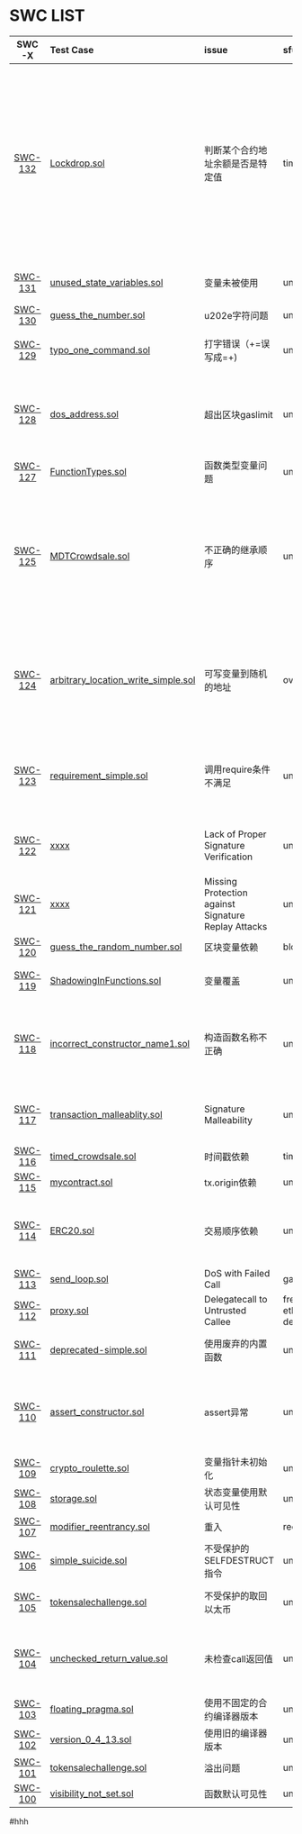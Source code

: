 # SWC LIST

|SWC-X|Test Case|issue|sfuzz|分析方法|
|:---:|:----|:----|:------|:------|
|[SWC-132](https://smartcontractsecurity.github.io/SWC-registry/docs/SWC-132)|[Lockdrop.sol](https://smartcontractsecurity.github.io/SWC-registry/docs/SWC-132#lockdropsol)|判断某个合约地址余额是否是特定值|timestamp|[静态分析]，具体就是检查每一个assertion, 如果里面所有变量都是用户可以控制的（输入或者balance, timestamp等等），就报错|
|[SWC-131](https://smartcontractsecurity.github.io/SWC-registry/docs/SWC-131)|[unused_state_variables.sol](https://smartcontractsecurity.github.io/SWC-registry/docs/SWC-131#unused-state-variablessol)|变量未被使用|unsupported|编译器warning or clippy|
|[SWC-130](https://smartcontractsecurity.github.io/SWC-registry/docs/SWC-130)|[guess_the_number.sol](https://smartcontractsecurity.github.io/SWC-registry/docs/SWC-130#guess-the-numbersol)|u202e字符问题|unsupported|静态分析|
|[SWC-129](https://smartcontractsecurity.github.io/SWC-registry/docs/SWC-129)|[typo_one_command.sol](https://smartcontractsecurity.github.io/SWC-registry/docs/SWC-129#typo-one-commandsol)|打字错误（+=误写成=+)|unsupported|[调研]clippy是否支持|
|[SWC-128](https://smartcontractsecurity.github.io/SWC-registry/docs/SWC-128)|[dos_address.sol](https://smartcontractsecurity.github.io/SWC-registry/docs/SWC-128#dos-addresssol)|超出区块gaslimit|unsupported|[动态分析]修改sfuzz，检验gas是否超出block 限制|
|[SWC-127](https://smartcontractsecurity.github.io/SWC-registry/docs/SWC-127)|[FunctionTypes.sol](https://smartcontractsecurity.github.io/SWC-registry/docs/SWC-127#functiontypessol)|函数类型变量问题|unsupported|静态分析|
|[SWC-125](https://smartcontractsecurity.github.io/SWC-registry/docs/SWC-125)|[MDTCrowdsale.sol](https://smartcontractsecurity.github.io/SWC-registry/docs/SWC-125#mdtcrowdsalesol)|不正确的继承顺序|unsupported|[clippy]如果一个contract继承多个class, 并且这多个class里有同样的 function，报错|
|[SWC-124](https://smartcontractsecurity.github.io/SWC-registry/docs/SWC-124)|[arbitrary_location_write_simple.sol](https://smartcontractsecurity.github.io/SWC-registry/docs/SWC-124#arbitrary-location-write-simplesol)|可写变量到随机的地址|overflow/underflow|[调研]对于数组和mapping结构,是否能够检验其length指向不合理的范围|
|[SWC-123](https://smartcontractsecurity.github.io/SWC-registry/docs/SWC-123)|[requirement_simple.sol](https://smartcontractsecurity.github.io/SWC-registry/docs/SWC-123#requirement-simplesol)|调用require条件不满足|unsupported|[sfuzz]分析exception是不是require引起的|
|[SWC-122](https://smartcontractsecurity.github.io/SWC-registry/docs/SWC-122)|[xxxx](https://smartcontractsecurity.github.io/SWC-registry/docs/SWC-122)|Lack of Proper Signature Verification|unsupported|[待定]需要再深入理解所描述问题|
|[SWC-121](https://smartcontractsecurity.github.io/SWC-registry/docs/SWC-121)|[xxxx](https://smartcontractsecurity.github.io/SWC-registry/docs/SWC-121)|Missing Protection against Signature Replay Attacks|unsupported|[待定]需要再深入理解所描述问题|
|[SWC-120](https://smartcontractsecurity.github.io/SWC-registry/docs/SWC-120)|[guess_the_random_number.sol](https://smartcontractsecurity.github.io/SWC-registry/docs/SWC-120#guess-the-random-numbersol)|区块变量依赖|blockvariable|动态分析|
|[SWC-119](https://smartcontractsecurity.github.io/SWC-registry/docs/SWC-119)|[ShadowingInFunctions.sol](https://smartcontractsecurity.github.io/SWC-registry/docs/SWC-119#shadowinginfunctionssol)|变量覆盖|unsupported|编译器警告 or clippy|
|[SWC-118](https://smartcontractsecurity.github.io/SWC-registry/docs/SWC-118)|[incorrect_constructor_name1.sol](https://smartcontractsecurity.github.io/SWC-registry/docs/SWC-118#incorrect-constructor-name1sol)|构造函数名称不正确|unsupported|暂不用解决，由于最新编译器已经杜绝此问题发生|
|[SWC-117](https://smartcontractsecurity.github.io/SWC-registry/docs/SWC-117)|[transaction_malleablity.sol](https://smartcontractsecurity.github.io/SWC-registry/docs/SWC-117#transaction-malleablitysol)|Signature Malleability|unsupported|[待定]需要再深入理解所描述问题|
|[SWC-116](https://smartcontractsecurity.github.io/SWC-registry/docs/SWC-116)|[timed_crowdsale.sol](https://smartcontractsecurity.github.io/SWC-registry/docs/SWC-116#timed-crowdsalesol)|时间戳依赖|timestamp|动态分析|
|[SWC-115](https://smartcontractsecurity.github.io/SWC-registry/docs/SWC-115)|[mycontract.sol](https://smartcontractsecurity.github.io/SWC-registry/docs/SWC-115#mycontractsol)|tx.origin依赖|unsupported|动态分析|
|[SWC-114](https://smartcontractsecurity.github.io/SWC-registry/docs/SWC-114)|[ERC20.sol](https://smartcontractsecurity.github.io/SWC-registry/docs/SWC-114#erc20sol)|交易顺序依赖|unsupported|[动态分析]需要沟通/理解孙老师提供的初步思路|
|[SWC-113](https://smartcontractsecurity.github.io/SWC-registry/docs/SWC-113)|[send_loop.sol](https://smartcontractsecurity.github.io/SWC-registry/docs/SWC-113#send-loopsol)|DoS with Failed Call|gasless|动态分析|
|[SWC-112](https://smartcontractsecurity.github.io/SWC-registry/docs/SWC-112)|[proxy.sol](https://smartcontractsecurity.github.io/SWC-registry/docs/SWC-113#send-loopsol)|Delegatecall to Untrusted Callee|freezing ether/danger delegated call|动态分析|
|[SWC-111](https://smartcontractsecurity.github.io/SWC-registry/docs/SWC-111)|[deprecated-simple.sol](https://smartcontractsecurity.github.io/SWC-registry/docs/SWC-111#deprecated-simplesol)|使用废弃的内置函数|unsupported|编译器警告 or clippy|
|[SWC-110](https://smartcontractsecurity.github.io/SWC-registry/docs/SWC-110)|[assert_constructor.sol](https://smartcontractsecurity.github.io/SWC-registry/docs/SWC-110#assert-constructorsol)|assert异常|unsupported|[sfuzz] 分析exception是不是assert引起的|
|[SWC-109](https://smartcontractsecurity.github.io/SWC-registry/docs/SWC-109)|[crypto_roulette.sol](https://smartcontractsecurity.github.io/SWC-registry/docs/SWC-109#crypto-roulettesol)|变量指针未初始化|unsupported|静态分析|
|[SWC-108](https://smartcontractsecurity.github.io/SWC-registry/docs/SWC-108)|[storage.sol](https://smartcontractsecurity.github.io/SWC-registry/docs/SWC-108#storagesol)|状态变量使用默认可见性|unsupported|clippy|
|[SWC-107](https://smartcontractsecurity.github.io/SWC-registry/docs/SWC-107)|[modifier_reentrancy.sol](https://smartcontractsecurity.github.io/SWC-registry/docs/SWC-107#modifier-reentrancysol)|重入|reentrancy|动态分析|
|[SWC-106](https://smartcontractsecurity.github.io/SWC-registry/docs/SWC-106)|[simple_suicide.sol](https://smartcontractsecurity.github.io/SWC-registry/docs/SWC-106#simple-suicidesol)|不受保护的SELFDESTRUCT指令|unsupported|静态分析|
|[SWC-105](https://smartcontractsecurity.github.io/SWC-registry/docs/SWC-105)|[tokensalechallenge.sol](https://smartcontractsecurity.github.io/SWC-registry/docs/SWC-105#tokensalechallengesol)|不受保护的取回以太币|unsupported|[静态分析]参考scompile|
|[SWC-104](https://smartcontractsecurity.github.io/SWC-registry/docs/SWC-104)|[unchecked_return_value.sol](https://smartcontractsecurity.github.io/SWC-registry/docs/SWC-104#unchecked-return-valuesol)|未检查call返回值|unsupported|[静态分析] 检查每个call有没有判断返回值|
|[SWC-103](https://smartcontractsecurity.github.io/SWC-registry/docs/SWC-103)|[floating_pragma.sol](https://smartcontractsecurity.github.io/SWC-registry/docs/SWC-103#floating-pragmasol)|使用不固定的合约编译器版本|unsupported|clippy|
|[SWC-102](https://smartcontractsecurity.github.io/SWC-registry/docs/SWC-102)|[version_0_4_13.sol](https://smartcontractsecurity.github.io/SWC-registry/docs/SWC-102#version-0-4-13sol)|使用旧的编译器版本|unsupported|clippy|
|[SWC-101](https://smartcontractsecurity.github.io/SWC-registry/docs/SWC-101)|[tokensalechallenge.sol](https://smartcontractsecurity.github.io/SWC-registry/docs/SWC-101#tokensalechallengesol)|溢出问题|underflow/overflow|动态分析|
|[SWC-100](https://smartcontractsecurity.github.io/SWC-registry/docs/SWC-100)|[visibility_not_set.sol](https://smartcontractsecurity.github.io/SWC-registry/docs/SWC-100#visibility-not-setsol)|函数默认可见性|unsupporteded|clippy|

#hhh
